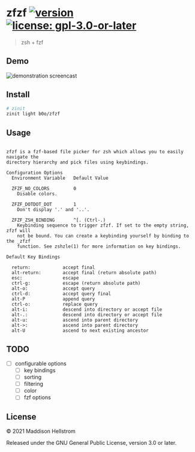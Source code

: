 # zfzf [![version](https://img.shields.io/github/v/tag/b0o/zfzf?style=flat&color=yellow&label=version&sort=semver)](https://github.com/b0o/zfzf/releases) [![license: gpl-3.0-or-later](https://img.shields.io/github/license/b0o/zfzf?style=flat&color=green)](https://opensource.org/licenses/GPL-3.0)

> zsh + fzf

## Demo

![demonstration screencast](./assets/demo-01.gif)

## Install

```zsh
# zinit
zinit light b0o/zfzf
```

## Usage

<!-- USAGE -->

```

zfzf is a fzf-based file picker for zsh which allows you to easily navigate the
directory hierarchy and pick files using keybindings.

Configuration Options
  Environment Variable   Default Value

  ZFZF_NO_COLORS         0
    Disable colors.

  ZFZF_DOTDOT_DOT        1
    Don't display '.' and '..'.

  ZFZF_ZSH_BINDING       ^[. (Ctrl-.)
    Keybinding sequence to trigger zfzf. If set to the empty string, zfzf will
    not be bound. You can create a keybinding yourself by binding to the _zfzf
    function. See zshzle(1) for more information on key bindings.

Default Key Bindings

  return:            accept final
  alt-return:        accept final (return absolute path)
  esc:               escape
  ctrl-g:            escape (return absolute path)
  alt-o:             accept query
  ctrl-d:            accept query final
  alt-P              append query
  ctrl-o:            replace query
  alt-i:             descend into directory or accept file
  alt-.:             descend into directory or accept file
  alt-u:             ascend into parent directory
  alt->:             ascend into parent directory
  alt-U              ascend to next existing ancestor

```

<!-- /USAGE -->

## TODO

- [ ] configurable options
  - [ ] key bindings
  - [ ] sorting
  - [ ] filtering
  - [ ] color
  - [ ] fzf options

## License

<!-- LICENSE -->

&copy; 2021 Maddison Hellstrom

Released under the GNU General Public License, version 3.0 or later.

<!-- /LICENSE -->

